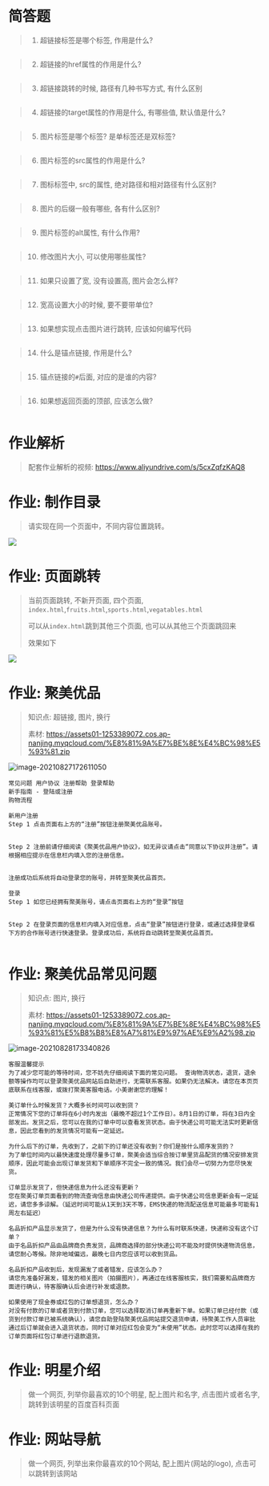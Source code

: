 # 简答题

> 1. 超链接标签是哪个标签, 作用是什么?

```
```

> 2. 超链接的href属性的作用是什么?

```
```

> 3. 超链接跳转的时候, 路径有几种书写方式, 有什么区别

```
```

> 4. 超链接的target属性的作用是什么, 有哪些值, 默认值是什么?

```
```

> 5. 图片标签是哪个标签? 是单标签还是双标签?

```
```

> 6. 图片标签的src属性的作用是什么?

```
```

> 7. 图标标签中, src的属性, 绝对路径和相对路径有什么区别?

```
```





> 8. 图片的后缀一般有哪些, 各有什么区别?

```
```

> 9. 图片标签的alt属性, 有什么作用?

```
```

> 10. 修改图片大小, 可以使用哪些属性?

```
```

> 11. 如果只设置了宽, 没有设置高, 图片会怎么样?

```
```

> 12. 宽高设置大小的时候, 要不要带单位?

```
```

> 13. 如果想实现点击图片进行跳转, 应该如何编写代码

```
```

> 14. 什么是锚点链接, 作用是什么?

```

```

> 15. 锚点链接的`#`后面, 对应的是谁的内容?

```
```

> 16. 如果想返回页面的顶部, 应该怎么做?

```
```





# 作业解析

> 配套作业解析的视频: https://www.aliyundrive.com/s/5cxZqfzKAQ8

# 作业: 制作目录

> 请实现在同一个页面中，不同内容位置跳转。

![](https://markdown-1253389072.cos.ap-nanjing.myqcloud.com/202110181449353.gif)

# 作业: 页面跳转

> 当前页面跳转, 不新开页面, 四个页面, `index.html`,`fruits.html`,`sports.html`,`vegatables.html`
>
> 可以从`index.html`跳到其他三个页面, 也可以从其他三个页面跳回来
>
> 效果如下

![](https://markdown-1253389072.cos.ap-nanjing.myqcloud.com/202110181456054.gif)

# 作业: 聚美优品

> 知识点: 超链接, 图片, 换行
>
> 素材: https://assets01-1253389072.cos.ap-nanjing.myqcloud.com/%E8%81%9A%E7%BE%8E%E4%BC%98%E5%93%81.zip

![image-20210827172611050](https://markdown-1253389072.cos.ap-nanjing.myqcloud.com/20210827172611.png)

```
常见问题 用户协议 注册帮助 登录帮助
新手指南 - 登陆或注册
购物流程

新用户注册
Step 1 点击页面右上方的“注册”按钮注册聚美优品账号。


Step 2 注册前请仔细阅读《聚美优品用户协议》，如无异议请点击“同意以下协议并注册”。请根据相应提示在信息栏内填入您的注册信息。


注册成功后系统将自动登录您的账号，并转至聚美优品首页。

登录
Step 1 如您已经拥有聚美账号，请点击页面右上方的“登录”按钮


Step 2 在登录页面的信息栏内填入对应信息，点击“登录”按钮进行登录，或通过选择登录框下方的合作账号进行快速登录。登录成功后，系统将自动跳转至聚美优品首页。


```

# 作业: 聚美优品常见问题

> 知识点: 图片, 换行
>
> 素材: https://assets01-1253389072.cos.ap-nanjing.myqcloud.com/%E8%81%9A%E7%BE%8E%E4%BC%98%E5%93%81%E5%B8%B8%E8%A7%81%E9%97%AE%E9%A2%98.zip

![image-20210828173340826](https://markdown-1253389072.cos.ap-nanjing.myqcloud.com/20210828173340.png)

```
客服温馨提示
为了减少您可能的等待时间，您不妨先仔细阅读下面的常见问题。 查询物流状态，退货，退余额等操作均可以登录聚美优品网站后自助进行，无需联系客服。如果仍无法解决。请您在本页页底联系在线客服，或拨打聚美客服电话。小美谢谢您的理解！

美订单什么时候发货？大概多长时间可以收到货？
正常情况下您的订单将在6小时内发出（最晚不超过1个工作日）。8月1日的订单，将在3日内全部发出。发货之后，您可以在我的订单中可以查看发货状态。由于快递公司可能无法实时更新信息，因此您看到的发货情况可能有一定延迟。

为什么后下的订单，先收到了，之前下的订单还没有收到？你们是按什么顺序发货的？
为了单位时间内以最快速度处理尽量多订单，聚美会适当综合按订单里货品配货的情况安排发货顺序，因此可能会出现订单发货和下单顺序不完全一致的情况。我们会尽一切努力为您尽快发货。

订单显示发货了，但快递信息为什么还没有更新？
您在聚美订单页面看到的物流查询信息由快递公司传递提供。由于快递公司信息更新会有一定延迟，请您多多谅解。（延迟时间可能从1天到3天不等，EMS快递的物流配送信息可能最多可能有1周左右延迟）

名品折扣产品显示发货了，但是为什么没有快递信息？为什么有时联系快递，快递称没有这个订单？
由于名品折扣产品由品牌商负责发货，品牌商选择的部分快递公司不能及时提供快递物流信息，请您耐心等候。除非地域偏远，最晚七日内您应该可以收到货品。

名品折扣产品收到后，发现漏发了或者错发，应该怎么办？
请您先准备好漏发，错发的相关图片（拍摄图片），再通过在线客服核实，我们需要和品牌商方面进行确认，待客服确认后会进行补发或退款。

如果使用了现金券或红包的订单想退货，怎么办？
对没有付款的订单或者货到付款订单，您可以选择取消订单再重新下单。如果订单已经付款（或货到付款订单已被系统确认），请您自助登陆聚美优品网站提交退货申请，待聚美工作人员审批通过后订单就会进入退货状态，同时订单对应红包会变为“未使用”状态。此时您可以选择在我的订单页面将红包订单进行退款退货。
```





# 作业: 明星介绍

> 做一个网页, 列举你最喜欢的10个明星, 配上图片和名字, 点击图片或者名字, 跳转到该明星的百度百科页面





# 作业: 网站导航

> 做一个网页, 列举出来你最喜欢的10个网站, 配上图片(网站的logo), 点击可以跳转到该网站

